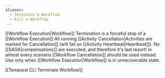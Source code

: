 ```yaml
---
aliases:
  - Terminate a Workflow
  - Kill a Workflow
---
```

[[Workflow Execution|Workflow]] Termination is a forceful stop of a [[Workflow Execution]]
All running  [[Activity Cancellation|Activities are marked for Cancellation]] (will fail on [[Activity Heartbeat|Heartbeat]]).
No [[SAGA|compensations]] are executed, and therefore it's last resort!  In almost every scenario [[Workflow Cancellation]] should be used instead. Use only when [[Workflow Execution|Workflow]] is in unrecoverable state.

[[Temporal CLI Terminate Workflow]]

